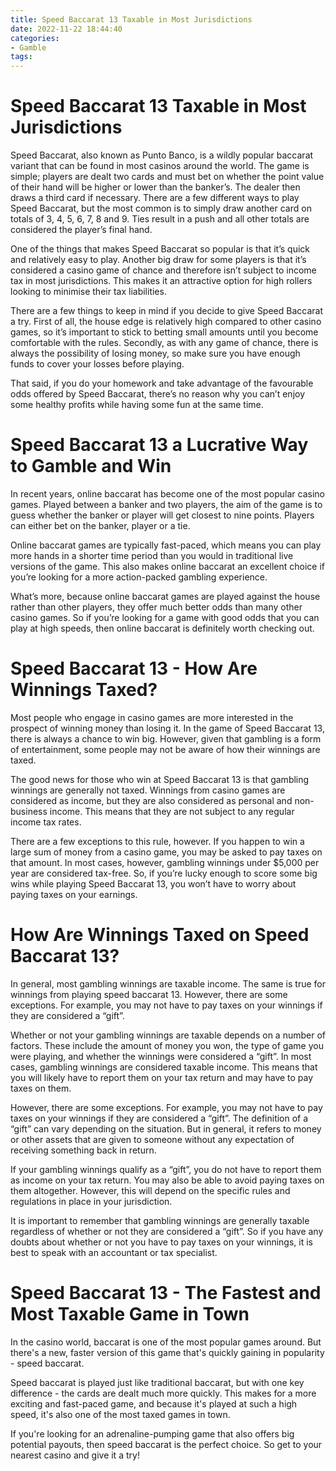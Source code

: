 ```yaml
---
title: Speed Baccarat 13 Taxable in Most Jurisdictions
date: 2022-11-22 18:44:40
categories:
- Gamble
tags:
---
```



#  Speed Baccarat 13 Taxable in Most Jurisdictions

Speed Baccarat, also known as Punto Banco, is a wildly popular baccarat variant that can be found in most casinos around the world. The game is simple; players are dealt two cards and must bet on whether the point value of their hand will be higher or lower than the banker’s. The dealer then draws a third card if necessary. There are a few different ways to play Speed Baccarat, but the most common is to simply draw another card on totals of 3, 4, 5, 6, 7, 8 and 9. Ties result in a push and all other totals are considered the player’s final hand.

One of the things that makes Speed Baccarat so popular is that it’s quick and relatively easy to play. Another big draw for some players is that it’s considered a casino game of chance and therefore isn’t subject to income tax in most jurisdictions. This makes it an attractive option for high rollers looking to minimise their tax liabilities.

There are a few things to keep in mind if you decide to give Speed Baccarat a try. First of all, the house edge is relatively high compared to other casino games, so it’s important to stick to betting small amounts until you become comfortable with the rules. Secondly, as with any game of chance, there is always the possibility of losing money, so make sure you have enough funds to cover your losses before playing.

That said, if you do your homework and take advantage of the favourable odds offered by Speed Baccarat, there’s no reason why you can’t enjoy some healthy profits while having some fun at the same time.

#  Speed Baccarat 13 a Lucrative Way to Gamble and Win

In recent years, online baccarat has become one of the most popular casino games. Played between a banker and two players, the aim of the game is to guess whether the banker or player will get closest to nine points. Players can either bet on the banker, player or a tie.

Online baccarat games are typically fast-paced, which means you can play more hands in a shorter time period than you would in traditional live versions of the game. This also makes online baccarat an excellent choice if you’re looking for a more action-packed gambling experience.

What’s more, because online baccarat games are played against the house rather than other players, they offer much better odds than many other casino games. So if you’re looking for a game with good odds that you can play at high speeds, then online baccarat is definitely worth checking out.

#  Speed Baccarat 13 - How Are Winnings Taxed?

Most people who engage in casino games are more interested in the prospect of winning money than losing it. In the game of Speed Baccarat 13, there is always a chance to win big. However, given that gambling is a form of entertainment, some people may not be aware of how their winnings are taxed.

The good news for those who win at Speed Baccarat 13 is that gambling winnings are generally not taxed. Winnings from casino games are considered as income, but they are also considered as personal and non-business income. This means that they are not subject to any regular income tax rates.

There are a few exceptions to this rule, however. If you happen to win a large sum of money from a casino game, you may be asked to pay taxes on that amount. In most cases, however, gambling winnings under $5,000 per year are considered tax-free. So, if you’re lucky enough to score some big wins while playing Speed Baccarat 13, you won’t have to worry about paying taxes on your earnings.

#  How Are Winnings Taxed on Speed Baccarat 13?

In general, most gambling winnings are taxable income. The same is true for winnings from playing speed baccarat 13. However, there are some exceptions. For example, you may not have to pay taxes on your winnings if they are considered a “gift”.

Whether or not your gambling winnings are taxable depends on a number of factors. These include the amount of money you won, the type of game you were playing, and whether the winnings were considered a “gift”. In most cases, gambling winnings are considered taxable income. This means that you will likely have to report them on your tax return and may have to pay taxes on them.

However, there are some exceptions. For example, you may not have to pay taxes on your winnings if they are considered a “gift”. The definition of a “gift” can vary depending on the situation. But in general, it refers to money or other assets that are given to someone without any expectation of receiving something back in return.

If your gambling winnings qualify as a “gift”, you do not have to report them as income on your tax return. You may also be able to avoid paying taxes on them altogether. However, this will depend on the specific rules and regulations in place in your jurisdiction.

It is important to remember that gambling winnings are generally taxable regardless of whether or not they are considered a “gift”. So if you have any doubts about whether or not you have to pay taxes on your winnings, it is best to speak with an accountant or tax specialist.

#  Speed Baccarat 13 - The Fastest and Most Taxable Game in Town

In the casino world, baccarat is one of the most popular games around. But there's a new, faster version of this game that's quickly gaining in popularity - speed baccarat.

Speed baccarat is played just like traditional baccarat, but with one key difference - the cards are dealt much more quickly. This makes for a more exciting and fast-paced game, and because it's played at such a high speed, it's also one of the most taxed games in town.

If you're looking for an adrenaline-pumping game that also offers big potential payouts, then speed baccarat is the perfect choice. So get to your nearest casino and give it a try!